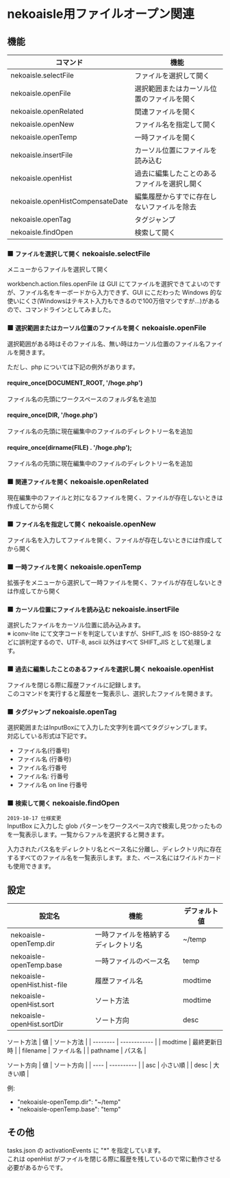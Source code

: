 # nekoaisle用ファイルオープン関連

## 機能

|             コマンド             |                     機能                     |
| -------------------------------- | -------------------------------------------- |
| nekoaisle.selectFile             | ファイルを選択して開く                       |
| nekoaisle.openFile               | 選択範囲またはカーソル位置のファイルを開く   |
| nekoaisle.openRelated            | 関連ファイルを開く                           |
| nekoaisle.openNew                | ファイル名を指定して開く                     |
| nekoaisle.openTemp               | 一時ファイルを開く                           |
| nekoaisle.insertFile             | カーソル位置にファイルを読み込む             |
| nekoaisle.openHist               | 過去に編集したことのあるファイルを選択し開く |
| nekoaisle.openHistCompensateDate | 編集履歴からすでに存在しないファイルを除去   |
| nekoaisle.openTag                | タグジャンプ                                 |
| nekoaisle.findOpen               | 検索して開く                                 |

### ■ `ファイルを選択して開く` nekoaisle.selectFile
メニューからファイルを選択して開く

workbench.action.files.openFile は GUI にてファイルを選択できてよいのですが、ファイル名をキーボードから入力できず、GUI にこだわった Windows 的な使いにくさ(Windowsはテキスト入力もできるので100万倍マシですが…)があるので、コマンドラインとしてみました。

### ■ `選択範囲またはカーソル位置のファイルを開く` nekoaisle.openFile
選択範囲がある時はそのファイル名、無い時はカーソル位置のファイル名ファイルを開きます。

ただし、php については下記の例外があります。

#### require_once(DOCUMENT_ROOT, '/hoge.php')
ファイル名の先頭にワークスペースのフォルダ名を追加

#### require_once(__DIR__, '/hoge.php')
ファイル名の先頭に現在編集中のファイルのディレクトリー名を追加

#### require_once(dirname(__FILE__) . '/hoge.php');
ファイル名の先頭に現在編集中のファイルのディレクトリー名を追加

### ■ `関連ファイルを開く` nekoaisle.openRelated 
現在編集中のファイルと対になるファイルを開く、ファイルが存在しないときは作成してから開く

### ■ `ファイル名を指定して開く`  nekoaisle.openNew 
ファイル名を入力してファイルを開く、ファイルが存在しないときには作成してから開く

### ■ `一時ファイルを開く` nekoaisle.openTemp
拡張子をメニューから選択して一時ファイルを開く、ファイルが存在しないときは作成してから開く

### ■ `カーソル位置にファイルを読み込む` nekoaisle.insertFile
選択したファイルをカーソル位置に読み込みます。  
※ iconv-lite にて文字コードを判定していますが、SHIFT_JIS を ISO-8859-2 などに誤判定するので、UTF-8, ascii 以外はすべて SHIFT_JIS として処理します。

### ■ `過去に編集したことのあるファイルを選択し開く` nekoaisle.openHist
ファイルを閉じる際に履歴ファイルに記録します。  
このコマンドを実行すると履歴を一覧表示し、選択したファイルを開きます。

### ■ `タグジャンプ` nekoaisle.openTag

選択範囲またはInputBoxにて入力した文字列を調べてタグジャンプします。  
対応している形式は下記です。
* ファイル名(行番号)
* ファイル名 (行番号)
* ファイル名:行番号
* ファイル名: 行番号
* ファイル名 on line 行番号

### ■ `検索して開く` nekoaisle.findOpen
`2019-10-17 仕様変更`  
InputBox に入力した glob パターンをワークスペース内で検索し見つかったものを一覧表示します。一覧からファルを選択すると開きます。


入力されたパス名をディレクトリ名とベース名に分離し、ディレクトリ内に存在するすべてのファイル名を一覧表示します。また、ベース名にはワイルドカードも使用できます。

## 設定

|           設定名           |                 機能                 | デフォルト値 |
| -------------------------- | ------------------------------------ | ------------ |
| nekoaisle-openTemp.dir     | 一時ファイルを格納するディレクトリ名 | ~/temp       |
| nekoaisle-openTemp.base    | 一時ファイルのベース名               | temp         |
| nekoaisle-openHist.hist-file | 履歴ファイル名                     | modtime      |
| nekoaisle-openHist.sort    | ソート方法                           | modtime      |
| nekoaisle-openHist.sortDir | ソート方向                           | desc         |

ソート方法
|    値    |  ソート方法  |
| -------- | ------------ |
| modtime  | 最終更新日時 |
| filename | ファイル名   |
| pathname | パス名       |

ソート方向
|  値  | ソート方向 |
| ---- | ---------- |
| asc  | 小さい順   |
| desc | 大きい順   |

例:
* "nekoaisle-openTemp.dir": "~/temp"  
* "nekoaisle-openTemp.base": "temp"  

## その他

tasks.json の activationEvents に "*" を指定しています。  
これは openHist がファイルを閉じる際に履歴を残しているので常に動作させる必要があるからです。